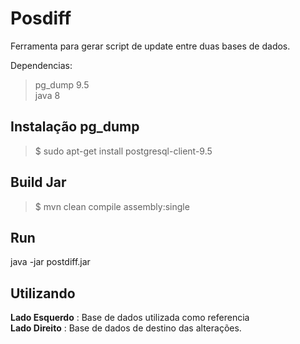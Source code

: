 # Posdiff

Ferramenta para gerar script de update entre duas bases de dados.

Dependencias: <br>
> pg_dump 9.5 <br>
> java 8

## Instalação pg_dump
> $ sudo apt-get install postgresql-client-9.5 </br>

## Build Jar
> $ mvn clean compile assembly:single</br>

## Run 
java -jar postdiff.jar</br>

## Utilizando</br>
**Lado Esquerdo** : Base de dados utilizada como referencia <br>
**Lado Direito**  : Base de dados de destino das alterações.


 
